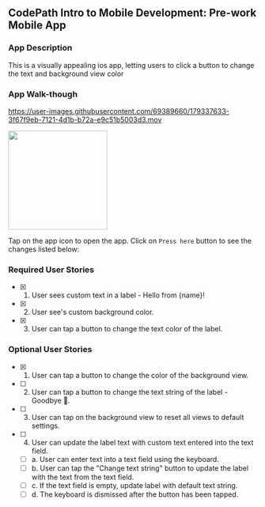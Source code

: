 ## CodePath Intro to Mobile Development: Pre-work Mobile App

### App Description

This is a visually appealing ios app, letting users to click a button to change the text and background view color

### App Walk-though


https://user-images.githubusercontent.com/69389660/179337633-3f67f9eb-7121-4d1b-b72a-e9c51b5003d3.mov


<img src="https://im2.ezgif.com/tmp/ezgif-2-ec4b8047df.gif" width=200><br>

Tap on the app icon to open the app. Click on `Press here` button to see the changes listed below:

### Required User Stories
- [x] 1. User sees custom text in a label - Hello from {name}!
- [x] 2. User see's custom background color.
- [x] 3. User can tap a button to change the text color of the label.

### Optional User Stories
- [x] 1. User can tap a button to change the color of the background view.
- [ ] 2. User can tap a button to change the text string of the label - Goodbye 👋.
- [ ] 3. User can tap on the background view to reset all views to default settings.
- [ ] 4. User can update the label text with custom text entered into the text field.
   - [ ] a. User can enter text into a text field using the keyboard.
   - [ ] b. User can tap the "Change text string" button to update the label with the text from the text field.
   - [ ] c. If the text field is empty, update label with default text string.
   - [ ] d. The keyboard is dismissed after the button has been tapped.

